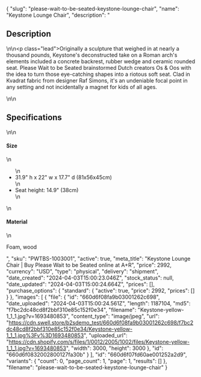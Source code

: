 {
  "slug": "please-wait-to-be-seated-keystone-lounge-chair",
  "name": "Keystone Lounge Chair",
  "description": "<h2>Description</h2>\n<!-- split -->\n<p class=\"lead\">Originally a sculpture that weighed in at nearly a thousand pounds, Keystone's deconstructed take on a Roman arch's elements included a concrete backrest, rubber wedge and ceramic rounded seat. Please Wait to be Seated brainstormed Dutch creators Os &amp; Oos with the idea to turn those eye-catching shapes into a riotous soft seat. Clad in Kvadrat fabric from designer Raf Simons, it's an undeniable focal point in any setting and not incidentally a magnet for kids of all ages. </p>\n<!-- split -->\n<h2>Specifications</h2>\n<!-- split -->\n<h4>Size</h4>\n<ul>\n<li>31.9\" h x 22\" w x 17.7\" d (81x56x45cm)</li>\n<li>Seat height: 14.9\" (38cm)</li>\n</ul>\n<h4>Material</h4>\n<p>Foam, wood</p>",
  "sku": "PWTBS-1003001",
  "active": true,
  "meta_title": "Keystone Lounge Chair | Buy Please Wait to be Seated online at A+R",
  "price": 2992,
  "currency": "USD",
  "type": "physical",
  "delivery": "shipment",
  "date_created": "2024-04-03T15:00:23.046Z",
  "stock_status": null,
  "date_updated": "2024-04-03T15:00:24.664Z",
  "prices": [],
  "purchase_options": {
    "standard": {
      "active": true,
      "price": 2992,
      "prices": []
    }
  },
  "images": [
    {
      "file": {
        "id": "660d6f08fa9b03001262c698",
        "date_uploaded": "2024-04-03T15:00:24.561Z",
        "length": 1187104,
        "md5": "f7bc2dc48cd8f2bbf310e85c152f0e34",
        "filename": "Keystone-yellow-1_1_1.jpg?v=1693480853",
        "content_type": "image/jpeg",
        "url": "https://cdn.swell.store/b2sdemo_test/660d6f08fa9b03001262c698/f7bc2dc48cd8f2bbf310e85c152f0e34/Keystone-yellow-1_1_1.jpg%3Fv%3D1693480853",
        "uploaded_url": "https://cdn.shopify.com/s/files/1/0012/2005/1002/files/Keystone-yellow-1_1_1.jpg?v=1693480853",
        "width": 3000,
        "height": 3000
      },
      "id": "660d6f0832002800127fa30b"
    }
  ],
  "id": "660d6f07fd60ae001252a2d9",
  "variants": {
    "count": 0,
    "page_count": 1,
    "page": 1,
    "results": []
  },
  "filename": "please-wait-to-be-seated-keystone-lounge-chair"
}